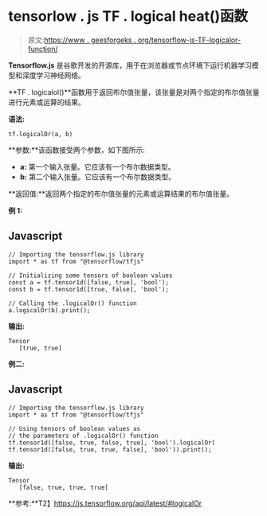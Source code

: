 # tensorlow . js TF . logical heat()函数

> 原文:[https://www . geesforgeks . org/tensorflow-js-TF-logicalor-function/](https://www.geeksforgeeks.org/tensorflow-js-tf-logicalor-function/)

**Tensorflow.js** 是谷歌开发的开源库，用于在浏览器或节点环境下运行机器学习模型和深度学习神经网络。

**TF . logicalol()**函数用于返回布尔值张量，该张量是对两个指定的布尔值张量进行元素或运算的结果。

**语法:**

```
tf.logicalOr(a, b)
```

**参数:**该函数接受两个参数，如下图所示:

*   **a:** 第一个输入张量。它应该有一个布尔数据类型。
*   **b:** 第二个输入张量。它应该有一个布尔数据类型。

**返回值:**返回两个指定的布尔值张量的元素或运算结果的布尔值张量。

**例 1:**

## Javascript

```
// Importing the tensorflow.js library
import * as tf from "@tensorflow/tfjs"

// Initializing some tensors of boolean values
const a = tf.tensor1d([false, true], 'bool');
const b = tf.tensor1d([true, false], 'bool');

// Calling the .logicalOr() function
a.logicalOr(b).print();
```

**输出:**

```
Tensor
   [true, true]
```

**例二:**

## Javascript

```
// Importing the tensorflow.js library
import * as tf from "@tensorflow/tfjs"

// Using tensors of boolean values as
// the parameters of .logicalOr() function
tf.tensor1d([false, true, false, true], 'bool').logicalOr(
tf.tensor1d([false, true, true, false], 'bool')).print();
```

**输出:**

```
Tensor
   [false, true, true, true]
```

**参考:**T2】https://js.tensorflow.org/api/latest/#logicalOr